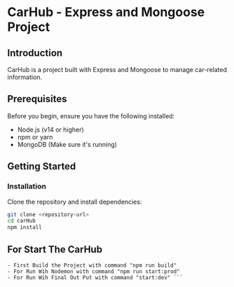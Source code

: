 # CarHub - Express and Mongoose Project

## Introduction
CarHub is a project built with Express and Mongoose to manage car-related information.

## Prerequisites
Before you begin, ensure you have the following installed:

- Node.js (v14 or higher)
- npm or yarn
- MongoDB (Make sure it's running)

## Getting Started

### Installation

Clone the repository and install dependencies:

```bash
git clone <repository-url>
cd carHub
npm install
```

## For Start The CarHub
```
- First Build the Project with command "npm run build"
- For Run Wih Nodemon with command "npm run start:prod"
- For Run Wih Final Out Put with command "start:dev" ```
